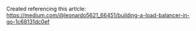 Created referencing this article: https://medium.com/@leonardo5621_66451/building-a-load-balancer-in-go-1c68131dc0ef